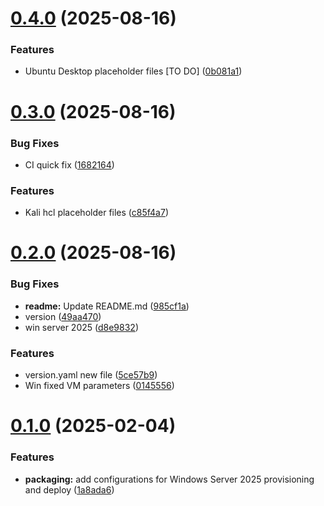 # [0.4.0](https://github.com/syselement/packertron-vms/compare/v0.3.0...v0.4.0) (2025-08-16)


### Features

* Ubuntu Desktop placeholder files [TO DO] ([0b081a1](https://github.com/syselement/packertron-vms/commit/0b081a19840d988a09d0c4a02eb47f009c6a534b))



# [0.3.0](https://github.com/syselement/packertron-vms/compare/v0.2.0...v0.3.0) (2025-08-16)


### Bug Fixes

* CI quick fix ([1682164](https://github.com/syselement/packertron-vms/commit/1682164425d860d69f77b3e3dab9333bc42002bb))


### Features

* Kali hcl placeholder files ([c85f4a7](https://github.com/syselement/packertron-vms/commit/c85f4a795075c7742f71c5a348e2c8f9441a1d96))



# [0.2.0](https://github.com/syselement/packertron-vms/compare/v0.1.0...v0.2.0) (2025-08-16)


### Bug Fixes

* **readme:** Update README.md ([985cf1a](https://github.com/syselement/packertron-vms/commit/985cf1ae4cccf84559b67a6198930fac65dd98f5))
* version ([49aa470](https://github.com/syselement/packertron-vms/commit/49aa470f85cd5ba44edeba1aa68a31c754801df4))
* win server 2025 ([d8e9832](https://github.com/syselement/packertron-vms/commit/d8e9832c04340d57de2e0d6a583646359b781864))


### Features

* version.yaml new file ([5ce57b9](https://github.com/syselement/packertron-vms/commit/5ce57b96bdbf4bac32683c17dcf2858f4fa88b1b))
* Win fixed VM parameters ([0145556](https://github.com/syselement/packertron-vms/commit/0145556ab77a01174ceb0586e66debfb42e60b7a))



# [0.1.0](https://github.com/syselement/packertron-vms/compare/1a8ada6e141ae642c5903d54def8072449bb885b...v0.1.0) (2025-02-04)


### Features

* **packaging:** add configurations for Windows Server 2025 provisioning and deploy ([1a8ada6](https://github.com/syselement/packertron-vms/commit/1a8ada6e141ae642c5903d54def8072449bb885b))



